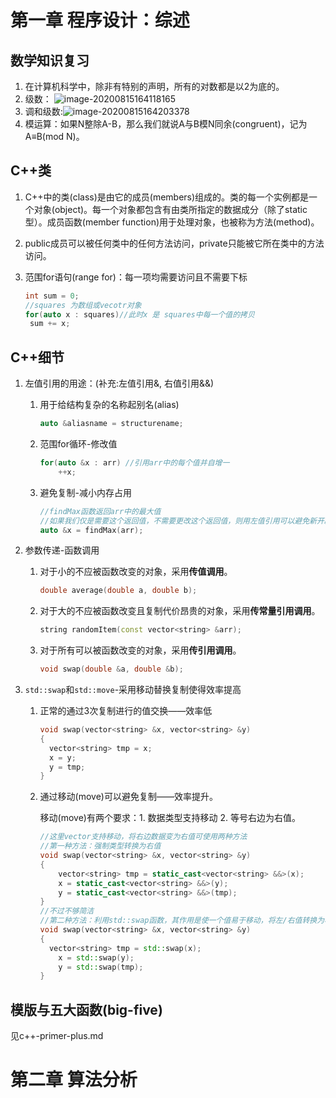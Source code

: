 # 第一章 程序设计：综述

## 数学知识复习

1. 在计算机科学中，除非有特别的声明，所有的对数都是以2为底的。
2. 级数： ![image-20200815164118165](https://tva1.sinaimg.cn/large/007S8ZIlly1ghrl6ht3lbj309s01vdfo.jpg)
3. 调和级数:![image-20200815164203378](https://tva1.sinaimg.cn/large/007S8ZIlly1ghrl7859avj309v01udfp.jpg)
4. 模运算：如果N整除A-B，那么我们就说A与B模N同余(congruent)，记为A≡B(mod N)。

## C++类

1. C++中的类(class)是由它的成员(members)组成的。类的每一个实例都是一个对象(object)。每一个对象都包含有由类所指定的数据成分（除了static型）。成员函数(member function)用于处理对象，也被称为方法(method)。

2. public成员可以被任何类中的任何方法访问，private只能被它所在类中的方法访问。

3. 范围for语句(range for)：每一项均需要访问且不需要下标

   ```c++
   int sum = 0;
   //squares 为数组或vecotr对象
   for(auto x : squares)//此时x 是 squares中每一个值的拷贝
   	sum += x;
   ```

## C++细节

1. 左值引用的用途：(补充:左值引用&, 右值引用&&)

   1. 用于给结构复杂的名称起别名(alias)

      ```c++
      auto &aliasname = structurename;
      ```

   2. 范围for循环-修改值

      ```c++
      for(auto &x : arr) //引用arr中的每个值并自增一
          ++x;
      ```

   3. 避免复制-减小内存占用

      ```cpp
      //findMax函数返回arr中的最大值
      //如果我们仅是需要这个返回值，不需要更改这个返回值，则用左值引用可以避免新开辟一个空间x用来存储findMax的返回值
      auto &x = findMax(arr);
      ```

2. 参数传递-函数调用

   1. 对于小的不应被函数改变的对象，采用**传值调用**。

      ```cpp
      double average(double a, double b);
      ```

   2. 对于大的不应被函数改变且复制代价昂贵的对象，采用**传常量引用调用**。

      ```c++
      string randomItem(const vector<string> &arr);
      ```

   3. 对于所有可以被函数改变的对象，采用**传引用调用**。

      ```cpp
      void swap(double &a, double &b);
      ```

3. `std::swap`和`std::move`-采用移动替换复制使得效率提高

   1. 正常的通过3次复制进行的值交换——效率低

      ```c++
      void swap(vector<string> &x, vector<string> &y)
      {
      	vector<string> tmp = x;
      	x = y;
      	y = tmp;
      }
      ```

   2. 通过移动(move)可以避免复制——效率提升。

      移动(move)有两个要求：1. 数据类型支持移动 2. 等号右边为右值。

      ```cpp
      //这里vector支持移动，将右边数据变为右值可使用两种方法
      //第一种方法：强制类型转换为右值
      void swap(vector<string> &x, vector<string> &y)
      {
          vector<string> tmp = static_cast<vector<string> &&>(x);
          x = static_cast<vector<string> &&>(y);
          y = static_cast<vector<string> &&>(tmp);
      }
      //不过不够简洁
      //第二种方法：利用std::swap函数，其作用是使一个值易于移动，将左/右值转换为右值
      void swap(vector<string> &x, vector<string> &y)
      {
      	vector<string> tmp = std::swap(x);
          x = std::swap(y);
          y = std::swap(tmp);
      }
      ```



## 模版与五大函数(big-five)

见c++-primer-plus.md

# 第二章 算法分析

